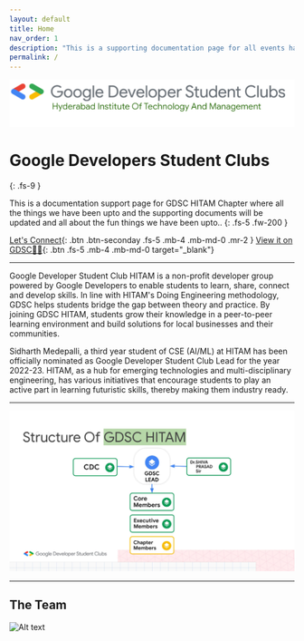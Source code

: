 ```yaml
---
layout: default
title: Home
nav_order: 1
description: "This is a supporting documentation page for all events happening at GDSC-HITAM"
permalink: /
---
```

![Image](assets/images/University%20Logo.png)


# Google Developers Student Clubs
{: .fs-9 }

This is a documentation support page for GDSC HITAM Chapter where all the things we have been upto and the supporting documents will be updated and all about the fun things we have been upto..
{: .fs-5 .fw-200 }

[Let's Connect](https://linktr.ee/gdsc_hitam){: .btn .btn-seconday .fs-5 .mb-4 .mb-md-0 .mr-2 } [View it on GDSC🧑‍💼](https://gdsc.community.dev/hyderabad-institute-of-technology-and-management-hyderabad/){: .btn .fs-5 .mb-4 .mb-md-0 target="_blank"}




---





Google Developer Student Club HITAM is a non-profit developer group powered by Google Developers to enable students to learn, share, connect and develop skills. In line with HITAM's Doing Engineering methodology, GDSC helps students bridge the gap between theory and practice. By joining GDSC HITAM, students grow their knowledge in a peer-to-peer learning environment and build solutions for local businesses and their communities.

Sidharth Medepalli, a third year student of CSE (AI/ML) at HITAM has been officially nominated as Google Developer Student Club Lead for the year 2022-23. HITAM, as a hub for emerging technologies and multi-disciplinary engineering, has various initiatives that encourage students to play an active part in learning futuristic skills, thereby making them industry ready.


---

![Alt text](assets/images/GDSC%20intro%20ppt%202022.jpg)


---

## The Team
![Alt text](assets/images/image.jpg)

